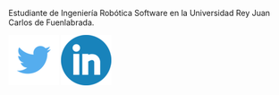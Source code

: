 Estudiante de Ingeniería Robótica Software en la Universidad Rey Juan Carlos de Fuenlabrada.

[![Watch the video](https://github.com/Juancams/RandomThings/blob/main/media/rrss/twitter.png)](https://twitter.com/Juancams98)
[![Watch the video](https://github.com/Juancams/RandomThings/blob/main/media/rrss/linkdn.png)](https://www.linkedin.com/in/juancams/)
